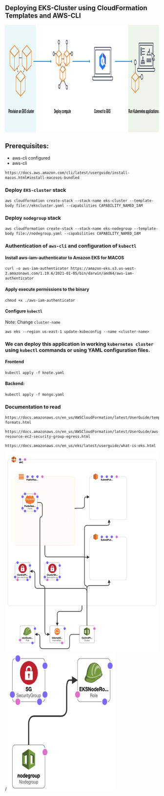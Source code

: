## Deploying EKS-Cluster using CloudFormation Templates and AWS-CLI 

<img width="750" height="350" src="what-is-eks.png"> 

## Prerequisites:
- aws-cli configured
- aws-cli 
```
https://docs.aws.amazon.com/cli/latest/userguide/install-macos.html#install-macosos-bundled
```

### Deploy ```EKS-cluster``` stack
    
```    
aws cloudformation create-stack --stack-name eks-cluster --template-body file://ekscluster.yaml --capabilities CAPABILITY_NAMED_IAM
```

### Deploy ```nodegroup``` stack

```
aws cloudformation create-stack --stack-name eks-nodegroup --template-body file://nodegroup.yaml --capabilities CAPABILITY_NAMED_IAM
```


### Authentication of ```aws-cli``` and configuration of ```kubectl``` 

####  Install aws-iam-authenticator to Amazon EKS for MACOS

```
curl -o aws-iam-authenticator https://amazon-eks.s3.us-west-2.amazonaws.com/1.19.6/2021-01-05/bin/darwin/amd64/aws-iam-authenticator
```
  
####  Apply execute permissions to the binary
```
chmod +x ./aws-iam-authenticator
```

#### Configure ```kubectl```

Note: Change ```cluster-name```

```
aws eks --region us-east-1 update-kubeconfig --name <cluster-name>
```

### We can deploy this application in working ```kubernetes cluster``` using ```kubectl``` commands or using YAML configuration files. ###


#### Frontend ###

```
kubectl apply -f knote.yaml
```

#### Backend: ###

```
kubectl apply -f mongo.yaml
```
### Documentation to read ##

```
https://docs.amazonaws.cn/en_us/AWSCloudFormation/latest/UserGuide/template-formats.html
```

```
https://docs.amazonaws.cn/en_us/AWSCloudFormation/latest/UserGuide/aws-resource-ec2-security-group-egress.html
```

```
https://docs.amazonaws.cn/en_us/eks/latest/userguide/what-is-eks.html
```

<img width="550" height="650" src="template1-designer (1).png"> / <img width="350" height="450" src="template1-designer (1) copy.png">

